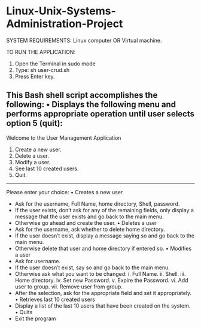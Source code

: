 # Linux-Unix-Systems-Administration-Project

SYSTEM REQUIREMENTS: Linux computer OR Virtual machine.

TO RUN THE APPLICATION:
1. Open the Terminal in sudo mode
2. Type: sh user-crud.sh
3. Press Enter key.

This Bash shell script accomplishes the following:
• Displays the following menu and performs appropriate operation until user selects option 5 (quit):
---------------------------------------------------------------
Welcome to the User Management Application
1. Create a new user.
2. Delete a user.
3. Modify a user.
4. See last 10 created users.
5. Quit.
----------------------------------------------------------------
Please enter your choice:
• Creates a new user
- Ask for the username, Full Name, home directory, Shell, password.
- If the user exists, don’t ask for any of the remaining fields, only display a message that the user exists and go back to the main menu.
- Otherwise go ahead and create the user.
• Deletes a user
- Ask for the username, ask whether to delete home directory.
- If the user doesn’t exist, display a message saying so and go back to the main menu.
- Otherwise delete that user and home directory if entered so.
• Modifies a user
- Ask for username.
- If the user doesn’t exist, say so and go back to the main menu.
- Otherwise ask what you want to be changed:
i. Full Name.
ii. Shell.
iii. Home directory.
iv. Set new Password.
v. Expire the Password.
vi. Add user to group.
vii. Remove user from group.
- After the selection, ask for the appropriate field and set it appropriately.
• Retrieves last 10 created users
- Display a list of the last 10 users that have been created on the system.
• Quits
- Exit the program
